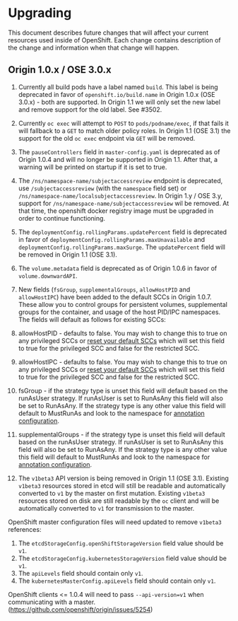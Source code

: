 # Upgrading

This document describes future changes that will affect your current resources used
inside of OpenShift. Each change contains description of the change and information
when that change will happen.


## Origin 1.0.x / OSE 3.0.x

1. Currently all build pods have a label named `build`. This label is being deprecated
  in favor of `openshift.io/build.name` in Origin 1.0.x (OSE 3.0.x) - both are supported.
  In Origin 1.1 we will only set the new label and remove support for the old label.
  See #3502.

1. Currently `oc exec` will attempt to `POST` to `pods/podname/exec`, if that fails it will
  fallback to a `GET` to match older policy roles.  In Origin 1.1 (OSE 3.1) the support for the
  old `oc exec` endpoint via `GET` will be removed.

1. The `pauseControllers` field in `master-config.yaml` is deprecated as of Origin 1.0.4 and will
  no longer be supported in Origin 1.1. After that, a warning will be printed on startup if it
  is set to true.

1. The `/ns/namespace-name/subjectaccessreview` endpoint is deprecated, use `/subjectaccessreview` 
(with the `namespace` field set) or `/ns/namespace-name/localsubjectaccessreview`.  In 
Origin 1.y / OSE 3.y, support for `/ns/namespace-name/subjectaccessreview` wil be removed.
At that time, the openshift docker registry image must be upgraded in order to continue functioning.

1. The `deploymentConfig.rollingParams.updatePercent` field is deprecated in
  favor of `deploymentConfig.rollingParams.maxUnavailable` and
  `deploymentConfig.rollingParams.maxSurge`. The `updatePercent` field will be
  removed  in Origin 1.1 (OSE 3.1).

1. The `volume.metadata` field is deprecated as of Origin 1.0.6 in favor of `volume.downwardAPI`.

1. New fields (`fsGroup`, `supplementalGroups`, `allowHostPID` and `allowHostIPC`) have been added 
to the default SCCs in Origin 1.0.7.  These allow you to control groups for persistent volumes,
supplemental groups for the container, and usage of the host PID/IPC namespaces.  The fields will 
default as follows for existing SCCs:

  1.  allowHostPID - defaults to false.  You may wish to change this to true on any privileged SCCs or 
  [reset your default SCCs](https://docs.openshift.org/latest/admin_guide/manage_scc.html#updating-the-default-security-context-constraints) 
  which will set this field to true for the privileged SCC and false for the restricted SCC.
  1.  allowHostIPC - defaults to false.  You may wish to change this to true on any privileged SCCs or 
  [reset your default SCCs](https://docs.openshift.org/latest/admin_guide/manage_scc.html#updating-the-default-security-context-constraints) 
  which will set this field to true for the privileged SCC and false for the restricted SCC.
  1.  fsGroup - if the strategy type is unset this field will default based on the runAsUser strategy.
  If runAsUser is set to RunAsAny this field will also be set to RunAsAny.  If the strategy type is
  any other value this field will default to MustRunAs and look to the namespace for [annotation 
  configuration](https://docs.openshift.org/latest/architecture/additional_concepts/authorization.html#understanding-pre-allocated-values-and-security-context-constraints).
  1.  supplementalGroups - if the strategy type is unset this field will default based on the runAsUser strategy.
  If runAsUser is set to RunAsAny this field will also be set to RunAsAny.  If the strategy type is
  any other value this field will default to MustRunAs and look to the namespace for [annotation 
  configuration](https://docs.openshift.org/latest/architecture/additional_concepts/authorization.html#understanding-pre-allocated-values-and-security-context-constraints).    
   

1. The `v1beta3` API version is being removed in Origin 1.1 (OSE 3.1).
Existing `v1beta3` resources stored in etcd will still be readable and
automatically converted to `v1` by the master on first mutation. Existing
`v1beta3` resources stored on disk are still readable by the `oc` client
and will be automatically converted to `v1` for transmission to the master.

  OpenShift master configuration files will need updated to remove `v1beta3`
references:

  1. The `etcdStorageConfig.openShiftStorageVersion` field value should be `v1`.
  1. The `etcdStorageConfig.kubernetesStorageVersion` field value should be `v1`.
  1. The `apiLevels` field should contain only `v1`.
  1. The `kubernetesMasterConfig.apiLevels` field should contain only `v1`.

  OpenShift clients <= 1.0.4 will need to pass `--api-version=v1` when communicating with
  a master. (https://github.com/openshift/origin/issues/5254)
